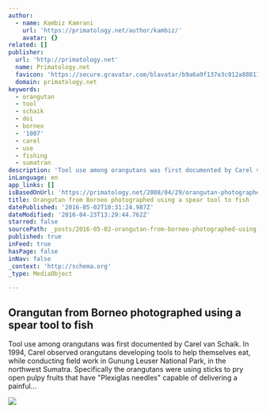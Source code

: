 ```yaml
---
author:
  - name: Kambiz Kamrani
    url: 'https://primatology.net/author/kambiz/'
    avatar: {}
related: []
publisher:
  url: 'http://primatology.net'
  name: Primatology.net
  favicon: 'https://secure.gravatar.com/blavatar/b9a6a9f137e3c012a88811886bc8a315?s=16'
  domain: primatology.net
keywords:
  - orangutan
  - tool
  - schaik
  - doi
  - borneo
  - '1007'
  - carel
  - use
  - fishing
  - sumatran
description: 'Tool use among orangutans was first documented by Carel van Schaik. In 1994, Carel observed orangutans developing tools to help themselves eat, while conducting field work in Gunung Leuser National Park, in the northwest Sumatra. Specifically the orangutans were using sticks to pry open pulpy fruits that have "Plexiglas needles" capable of delivering a painful...'
inLanguage: en
app_links: []
isBasedOnUrl: 'https://primatology.net/2008/04/29/orangutan-photographed-using-tool-as-spear-to-fish/'
title: Orangutan from Borneo photographed using a spear tool to fish
datePublished: '2016-05-02T10:31:24.987Z'
dateModified: '2016-04-23T13:29:44.762Z'
starred: false
sourcePath: _posts/2016-05-02-orangutan-from-borneo-photographed-using-a-spear-tool-to-fis.md
published: true
inFeed: true
hasPage: false
inNav: false
_context: 'http://schema.org'
_type: MediaObject

---
```

<article style=""><h1>Orangutan from Borneo photographed using a spear tool to fish</h1><p>Tool use among orangutans was first documented by Carel van Schaik. In 1994, Carel observed orangutans developing tools to help themselves eat, while conducting field work in Gunung Leuser National Park, in the northwest Sumatra. Specifically the orangutans were using sticks to pry open pulpy fruits that have "Plexiglas needles" capable of delivering a painful...</p><img src="https://primatology.files.wordpress.com/2008/04/orangutan-tool-use-fishing.jpg?w=529" /></article>